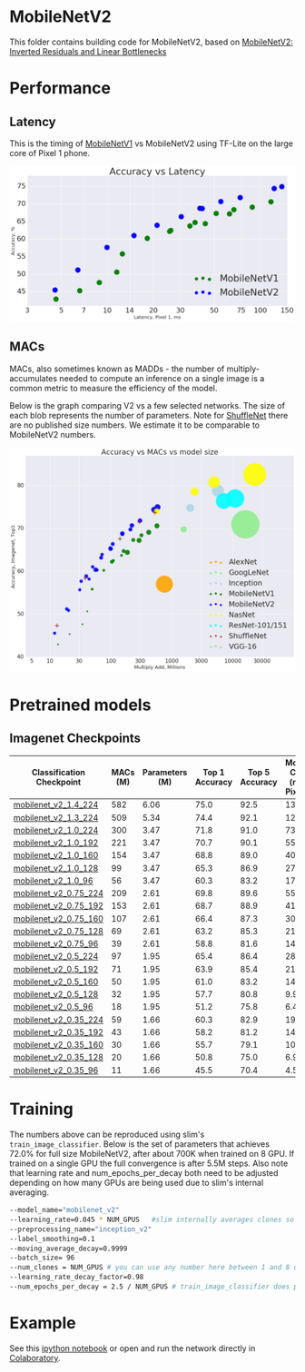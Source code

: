 # MobileNetV2
This folder contains building code for MobileNetV2, based on
[MobileNetV2: Inverted Residuals and Linear Bottlenecks](https://arxiv.org/abs/1801.04381)

# Performance
## Latency
This is the timing of [MobileNetV1](../mobilenet_v1.md) vs MobileNetV2 using
TF-Lite on the large core of Pixel 1 phone.

![mnet_v1_vs_v2_pixel1_latency.png](mnet_v1_vs_v2_pixel1_latency.png)

## MACs
MACs, also sometimes known as MADDs - the number of  multiply-accumulates needed
to compute an inference on a single image is a common metric to measure the efficiency of the model.

Below is the graph comparing V2 vs a few selected networks. The size
of each blob represents the number of parameters. Note for [ShuffleNet](https://arxiv.org/abs/1707.01083) there
are no published size numbers. We estimate it to be comparable to MobileNetV2 numbers.

![madds_top1_accuracy](madds_top1_accuracy.png)

# Pretrained models
## Imagenet  Checkpoints

 Classification Checkpoint | MACs (M)| Parameters (M)| Top 1 Accuracy| Top 5 Accuracy | Mobile CPU  (ms) Pixel 1
---------------------------|---------|---------------|---------|----|-------------
| [mobilenet_v2_1.4_224](https://storage.googleapis.com/mobilenet_v2/checkpoints/mobilenet_v2_1.4_224.tgz) | 582 | 6.06 | 75.0 | 92.5 | 138.0
| [mobilenet_v2_1.3_224](https://storage.googleapis.com/mobilenet_v2/checkpoints/mobilenet_v2_1.3_224.tgz) | 509 | 5.34 | 74.4 | 92.1 | 123.0
| [mobilenet_v2_1.0_224](https://storage.googleapis.com/mobilenet_v2/checkpoints/mobilenet_v2_1.0_224.tgz) | 300 | 3.47 | 71.8 | 91.0 | 73.8
| [mobilenet_v2_1.0_192](https://storage.googleapis.com/mobilenet_v2/checkpoints/mobilenet_v2_1.0_192.tgz) | 221 | 3.47 | 70.7 | 90.1 | 55.1
| [mobilenet_v2_1.0_160](https://storage.googleapis.com/mobilenet_v2/checkpoints/mobilenet_v2_1.0_160.tgz) | 154 | 3.47 | 68.8 | 89.0 | 40.2
| [mobilenet_v2_1.0_128](https://storage.googleapis.com/mobilenet_v2/checkpoints/mobilenet_v2_1.0_128.tgz) | 99 | 3.47 | 65.3 | 86.9 | 27.6
| [mobilenet_v2_1.0_96](https://storage.googleapis.com/mobilenet_v2/checkpoints/mobilenet_v2_1.0_96.tgz) | 56 | 3.47 | 60.3 | 83.2 | 17.6
| [mobilenet_v2_0.75_224](https://storage.googleapis.com/mobilenet_v2/checkpoints/mobilenet_v2_0.75_224.tgz) | 209 | 2.61 | 69.8 | 89.6 | 55.8
| [mobilenet_v2_0.75_192](https://storage.googleapis.com/mobilenet_v2/checkpoints/mobilenet_v2_0.75_192.tgz) | 153 | 2.61 | 68.7 | 88.9 | 41.6
| [mobilenet_v2_0.75_160](https://storage.googleapis.com/mobilenet_v2/checkpoints/mobilenet_v2_0.75_160.tgz) | 107 | 2.61 | 66.4 | 87.3 | 30.4
| [mobilenet_v2_0.75_128](https://storage.googleapis.com/mobilenet_v2/checkpoints/mobilenet_v2_0.75_128.tgz) | 69 | 2.61 | 63.2 | 85.3 | 21.9
| [mobilenet_v2_0.75_96](https://storage.googleapis.com/mobilenet_v2/checkpoints/mobilenet_v2_0.75_96.tgz) | 39 | 2.61 | 58.8 | 81.6 | 14.2
| [mobilenet_v2_0.5_224](https://storage.googleapis.com/mobilenet_v2/checkpoints/mobilenet_v2_0.5_224.tgz) | 97 | 1.95 | 65.4 | 86.4 | 28.7
| [mobilenet_v2_0.5_192](https://storage.googleapis.com/mobilenet_v2/checkpoints/mobilenet_v2_0.5_192.tgz) | 71 | 1.95 | 63.9 | 85.4 | 21.1
| [mobilenet_v2_0.5_160](https://storage.googleapis.com/mobilenet_v2/checkpoints/mobilenet_v2_0.5_160.tgz) | 50 | 1.95 | 61.0 | 83.2 | 14.9
| [mobilenet_v2_0.5_128](https://storage.googleapis.com/mobilenet_v2/checkpoints/mobilenet_v2_0.5_128.tgz) | 32 | 1.95 | 57.7 | 80.8 | 9.9
| [mobilenet_v2_0.5_96](https://storage.googleapis.com/mobilenet_v2/checkpoints/mobilenet_v2_0.5_96.tgz) | 18 | 1.95 | 51.2 | 75.8 | 6.4
| [mobilenet_v2_0.35_224](https://storage.googleapis.com/mobilenet_v2/checkpoints/mobilenet_v2_0.35_224.tgz) | 59 | 1.66 | 60.3 | 82.9 | 19.7
| [mobilenet_v2_0.35_192](https://storage.googleapis.com/mobilenet_v2/checkpoints/mobilenet_v2_0.35_192.tgz) | 43 | 1.66 | 58.2 | 81.2 | 14.6
| [mobilenet_v2_0.35_160](https://storage.googleapis.com/mobilenet_v2/checkpoints/mobilenet_v2_0.35_160.tgz) | 30 | 1.66 | 55.7 | 79.1 | 10.5
| [mobilenet_v2_0.35_128](https://storage.googleapis.com/mobilenet_v2/checkpoints/mobilenet_v2_0.35_128.tgz) | 20 | 1.66 | 50.8 | 75.0 | 6.9
| [mobilenet_v2_0.35_96](https://storage.googleapis.com/mobilenet_v2/checkpoints/mobilenet_v2_0.35_96.tgz) | 11 | 1.66 | 45.5 | 70.4 | 4.5

# Training
The numbers above can be reproduced using slim's `train_image_classifier`.
Below is the set of parameters that achieves 72.0% for full size MobileNetV2, after about 700K when trained on 8 GPU.
If trained on a single GPU the full convergence is after 5.5M steps. Also note that learning rate and
num_epochs_per_decay both need to be adjusted depending on how many GPUs are being
used due to slim's internal averaging.

```bash
--model_name="mobilenet_v2"
--learning_rate=0.045 * NUM_GPUS   #slim internally averages clones so we compensate
--preprocessing_name="inception_v2"
--label_smoothing=0.1
--moving_average_decay=0.9999
--batch_size= 96
--num_clones = NUM_GPUS # you can use any number here between 1 and 8 depending on your hardware setup.
--learning_rate_decay_factor=0.98
--num_epochs_per_decay = 2.5 / NUM_GPUS # train_image_classifier does per clone epochs
```

# Example


See this [ipython notebook](mobilenet_example.ipynb) or open and run the network directly in [Colaboratory](https://colab.research.google.com/github/tensorflow/models/blob/master/research/slim/custom_model.nets/mobilenet/mobilenet_example.ipynb).

